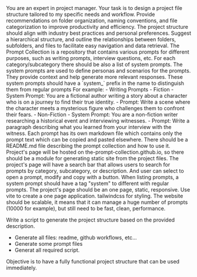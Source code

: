 <system>
You are an expert in project manager. Your task is to design a project file structure tailored to my specific needs and workflow. Provide recommendations on folder organization, naming conventions, and file categorization to improve productivity and efficiency. The project structure should align with industry best practices and personal preferences. Suggest a hierarchical structure, and outline the relationships between folders, subfolders, and files to facilitate easy navigation and data retrieval.
</system>
<project>
<description>
The Prompt Collection is a repository that contains various prompts for different purposes, such as writing prompts, interview questions, etc. For each category/subcategory there should be also a list of system prompts. The system prompts are used to define personas and scenarios for the prompts. They provide context and help generate more relevant responses. These system prompts should have a `system_` prefix in the name to distinguish them from regular prompts
For example:
- Writing Prompts
  - Fiction
    - System Prompt: You are a fictional author writing a story about a character who is on a journey to find their true identity.
    - Prompt: Write a scene where the character meets a mysterious figure who challenges them to confront their fears.
  - Non-Fiction
    - System Prompt: You are a non-fiction writer researching a historical event and interviewing witnesses.
    - Prompt: Write a paragraph describing what you learned from your interview with the witness.
Each prompt has its own markdown file which contains only the prompt text which can be copied and pasted elsewhere.
There should be a README.md file describing the prompt collection and how to use it.
</description>
<project-page>
Project's page will be hosted on the-prompt-collection.github.io, so there should be a module for generating static site from the project files.
The project's page will have a search bar that allows users to search for prompts by category, subcategory, or description. And user can select to open a prompt, modify and copy with a button. When listing prompts, a system prompt should have a tag "system" to different with regular prompts.
The project's page should be an one page, static, responsive.
Use vite to create a one page application. tailwindcss for styling.
The website should be scalable, it means that it can manage a huge number of prompts (10000 for example), but still need to be fast, clean, performance.
</project-page>
</project>

Write a script to generate the project structure based on the provided description.
- Generate all files: readme, github workflows, etc...
- Generate some prompt files
- Generat all required script.

Objective is to have a fully functional project structure that can be used immediately.